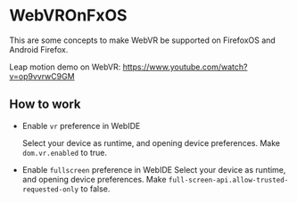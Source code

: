 # WebVROnFxOS
This are some concepts to make WebVR be supported on FirefoxOS and Android Firefox.

Leap motion demo on WebVR: https://www.youtube.com/watch?v=op9vvrwC9GM

## How to work

* Enable ```vr``` preference in WebIDE

  Select your device as runtime, and opening device preferences. Make ```dom.vr.enabled``` to true.

* Enable ```fullscreen``` preference in WebIDE
  Select your device as runtime, and opening device preferences. Make ```full-screen-api.allow-trusted-requested-only``` to false.
